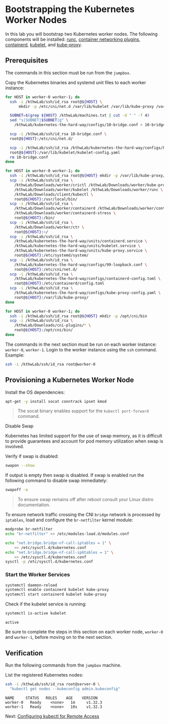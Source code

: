 # Bootstrapping the Kubernetes Worker Nodes

In this lab you will bootstrap two Kubernetes worker nodes. The following components will be installed: [runc](https://github.com/opencontainers/runc), [container networking plugins](https://github.com/containernetworking/cni), [containerd](https://github.com/containerd/containerd), [kubelet](https://kubernetes.io/docs/reference/command-line-tools-reference/kubelet), and [kube-proxy](https://kubernetes.io/docs/concepts/cluster-administration/proxies).

## Prerequisites

The commands in this section must be run from the `jumpbox`.

Copy the Kubernetes binaries and systemd unit files to each worker instance:

```bash
for HOST in worker-0 worker-1; do
  ssh -i /kthwLab/ssh/id_rsa root@${HOST} \
      mkdir -p /etc/cni/net.d /var/lib/kubelet /var/lib/kube-proxy /var/lib/kubernetes /var/run/kubernetes

  SUBNET=$(grep ${HOST} /kthwLab/machines.txt | cut -d " " -f 4)
  sed "s|SUBNET|$SUBNET|g" \
    /kthwLab/kubernetes-the-hard-way/configs/10-bridge.conf > 10-bridge.conf

  scp -i /kthwLab/ssh/id_rsa 10-bridge.conf \
  root@${HOST}:/etc/cni/net.d/

  scp -i /kthwLab/ssh/id_rsa /kthwLab/kubernetes-the-hard-way/configs/kubelet-config.yaml \
  root@${HOST}:/var/lib/kubelet/kubelet-config.yaml
  rm 10-bridge.conf
done
```

```bash
for HOST in worker-0 worker-1; do
  ssh -i /kthwLab/ssh/id_rsa root@${HOST} mkdir -p /var/lib/kube-proxy/ /etc/containerd/
  scp -i /kthwLab/ssh/id_rsa \
    /kthwLab/Downloads/worker/crictl /kthwLab/Downloads/worker/kube-proxy \
    /kthwLab/Downloads/worker/kubelet /kthwLab/Downloads/worker/runc \
    /kthwLab/Downloads/client/kubectl \
    root@${HOST}:/usr/local/bin/
  scp -i /kthwLab/ssh/id_rsa \
    /kthwLab/Downloads/worker/containerd /kthwLab/Downloads/worker/containerd-shim-runc-v2\
    /kthwLab/Downloads/worker/containerd-stress \
    root@${HOST}:/bin/
  scp -i /kthwLab/ssh/id_rsa \
    /kthwLab/Downloads/worker/ctr \
    root@${HOST}:~/
  scp -i /kthwLab/ssh/id_rsa \
    /kthwLab/kubernetes-the-hard-way/units/containerd.service \
    /kthwLab/kubernetes-the-hard-way/units/kubelet.service \
    /kthwLab/kubernetes-the-hard-way/units/kube-proxy.service \
    root@${HOST}:/etc/systemd/system/
  scp -i /kthwLab/ssh/id_rsa \
    /kthwLab/kubernetes-the-hard-way/configs/99-loopback.conf \
    root@${HOST}:/etc/cni/net.d/
  scp -i /kthwLab/ssh/id_rsa \
    /kthwLab/kubernetes-the-hard-way/configs/containerd-config.toml \
    root@${HOST}:/etc/containerd/config.toml
  scp -i /kthwLab/ssh/id_rsa \
    /kthwLab/kubernetes-the-hard-way/configs/kube-proxy-config.yaml \
    root@${HOST}:/var/lib/kube-proxy/
done
```

```bash
for HOST in worker-0 worker-1; do
  ssh -i /kthwLab/ssh/id_rsa root@${HOST} mkdir -p /opt/cni/bin
  scp -i /kthwLab/ssh/id_rsa \
    /kthwLab/Downloads/cni-plugins/* \
    root@${HOST}:/opt/cni/bin/
done
```

The commands in the next section must be run on each worker instance: `worker-0`, `worker-1`. Login to the worker instance using the `ssh` command. Example:

```bash
ssh -i /kthwLab/ssh/id_rsa root@worker-0
```

## Provisioning a Kubernetes Worker Node

Install the OS dependencies:

```bash
apt-get -y install socat conntrack ipset kmod
```

> The socat binary enables support for the `kubectl port-forward` command.

Disable Swap

Kubernetes has limited support for the use of swap memory, as it is difficult to provide guarantees and account for pod memory utilization when swap is involved.

Verify if swap is disabled:

```bash
swapon --show
```

If output is empty then swap is disabled. If swap is enabled run the following command to disable swap immediately:

```bash
swapoff -a
```

> To ensure swap remains off after reboot consult your Linux distro documentation.

To ensure network traffic crossing the CNI `bridge` network is processed by `iptables`, load and configure the `br-netfilter` kernel module:

```bash
modprobe br-netfilter
echo "br-netfilter" >> /etc/modules-load.d/modules.conf
```

```bash
echo "net.bridge.bridge-nf-call-iptables = 1" \
    >> /etc/sysctl.d/kubernetes.conf
echo "net.bridge.bridge-nf-call-ip6tables = 1" \
    >> /etc/sysctl.d/kubernetes.conf
sysctl -p /etc/sysctl.d/kubernetes.conf
```

### Start the Worker Services

```bash
systemctl daemon-reload
systemctl enable containerd kubelet kube-proxy
systemctl start containerd kubelet kube-proxy
```

Check if the kubelet service is running:

```bash
systemctl is-active kubelet
```

```text
active
```

Be sure to complete the steps in this section on each worker node, `worker-0` and `worker-1`, before moving on to the next section.

## Verification

Run the following commands from the `jumpbox` machine.

List the registered Kubernetes nodes:

```bash
ssh -i /kthwLab/ssh/id_rsa root@server-0 \
  "kubectl get nodes --kubeconfig admin.kubeconfig"
```

```
NAME     STATUS   ROLES    AGE    VERSION
worker-0   Ready    <none>   1m     v1.32.3
worker-1   Ready    <none>   10s    v1.32.3
```

Next: [Configuring kubectl for Remote Access](10-configuring-kubectl.md)
